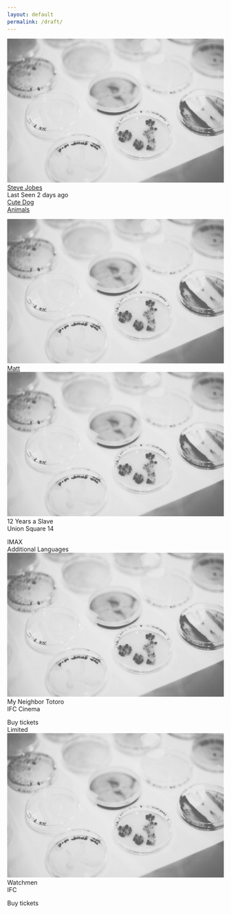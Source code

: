 ```yaml
---
layout: default
permalink: /draft/
---
```

<div class="ui container">


<div class="ui card">
  <a class="image" href="#">
    <img src="/assets/img/header.jpg">
  </a>
  <div class="content">
    <a class="header" href="#">Steve Jobes</a>
    <div class="meta">
      <a>Last Seen 2 days ago</a>
    </div>
  </div>
</div>

<a class="ui card" href="http://www.dog.com">
  <div class="content">
    <div class="header">Cute Dog</div>
    <div class="meta">
      <span class="category">Animals</span>
    </div>
    <div class="description">
      <p></p>
    </div>
  </div>
  <div class="extra content">
    <div class="right floated author">
      <img class="ui avatar image" src="/assets/img/header.jpg"> Matt
    </div>
  </div>
</a>

<div class="ui divided items">
  <div class="item">
    <div class="image">
      <img src="/assets/img/header.jpg">
    </div>
    <div class="content">
      <a class="header">12 Years a Slave</a>
      <div class="meta">
        <span class="cinema">Union Square 14</span>
      </div>
      <div class="description">
        <p></p>
      </div>
      <div class="extra">
        <div class="ui label">IMAX</div>
        <div class="ui label"><i class="globe icon"></i> Additional Languages</div>
      </div>
    </div>
  </div>
  <div class="item">
    <div class="image">
      <img src="/assets/img/header.jpg">
    </div>
    <div class="content">
      <a class="header">My Neighbor Totoro</a>
      <div class="meta">
        <span class="cinema">IFC Cinema</span>
      </div>
      <div class="description">
        <p></p>
      </div>
      <div class="extra">
        <div class="ui right floated primary button">
          Buy tickets
          <i class="right chevron icon"></i>
        </div>
        <div class="ui label">Limited</div>
      </div>
    </div>
  </div>
  <div class="item">
    <div class="image">
      <img src="/assets/img/header.jpg">
    </div>
    <div class="content">
      <a class="header">Watchmen</a>
      <div class="meta">
        <span class="cinema">IFC</span>
      </div>
      <div class="description">
        <p></p>
      </div>
      <div class="extra">
        <div class="ui right floated primary button">
          Buy tickets
          <i class="right chevron icon"></i>
        </div>
      </div>
    </div>
  </div>
</div>
</div>
